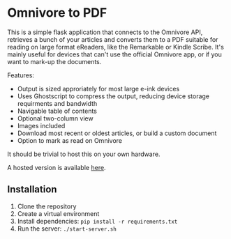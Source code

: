 # Omnivore to PDF

This is a simple flask application that connects to the Omnivore API, retrieves a bunch of your articles and converts them to a PDF suitable for reading on large format eReaders, like the Remarkable or Kindle Scribe. It's mainly useful for devices that can't use the official Omnivore app, or if you want to mark-up the documents.

Features:

- Output is sized approriately for most large e-ink devices
- Uses Ghostscript to compress the output, reducing device storage requirments and bandwidth
- Navigable table of contents
- Optional two-column view
- Images included
- Download most recent or oldest articles, or build a custom document
- Option to mark as read on Omnivore

It should be trivial to host this on your own hardware.

A hosted version is available [here](https://omnivore-to-pdf.fairlygood.net).

## Installation

1. Clone the repository
2. Create a virtual environment
3. Install dependencies: `pip install -r requirements.txt`
4. Run the server: `./start-server.sh`

